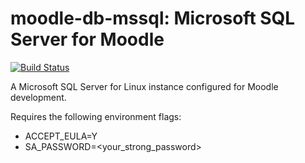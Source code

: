 # moodle-db-mssql: Microsoft SQL Server for Moodle
[![Build Status](https://travis-ci.org/danpoltawski/moodle-db-mssql.svg?branch=master)](https://travis-ci.org/danpoltawski/moodle-db-mssql)

A Microsoft SQL Server for Linux instance configured for Moodle development.

Requires the following environment flags:
* ACCEPT_EULA=Y
* SA_PASSWORD=<your_strong_password>
